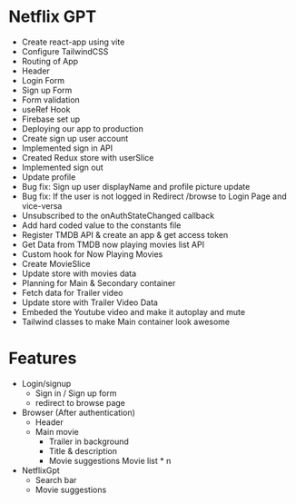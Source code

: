 # Netflix GPT

- Create react-app using vite
- Configure TailwindCSS
- Routing of App
- Header
- Login Form
- Sign up Form
- Form validation
- useRef Hook
- Firebase set up
- Deploying our app to production
- Create sign up user account
- Implemented sign in API
- Created Redux store with userSlice
- Implemented sign out
- Update profile
- Bug fix: Sign up user displayName and profile picture update
- Bug fix: If the user is not logged in Redirect /browse to Login Page and vice-versa
- Unsubscribed to the onAuthStateChanged callback
- Add hard coded value to the constants file
- Register TMDB API & create an app & get access token
- Get Data from TMDB now playing movies list API
- Custom hook for Now Playing Movies
- Create MovieSlice
- Update store with movies data
- Planning for Main & Secondary container
- Fetch data for Trailer video
- Update store with Trailer Video Data
- Embeded the Youtube video and make it autoplay and mute
- Tailwind classes to make Main container look awesome

# Features

- Login/signup
  - Sign in / Sign up form
  - redirect to browse page
- Browser (After authentication)
  - Header
  - Main movie
    - Trailer in background
    - Title & description
    - Movie suggestions
      Movie list \* n
- NetflixGpt
  - Search bar
  - Movie suggestions
